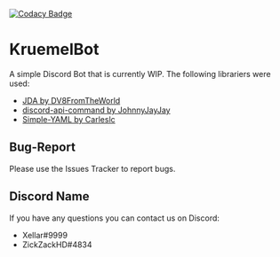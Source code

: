 [![Codacy Badge](https://api.codacy.com/project/badge/Grade/4b18a24ccec04c34839ffa7d50d5c915)](https://www.codacy.com/app/InterXellar/KruemelBot?utm_source=github.com&amp;utm_medium=referral&amp;utm_content=Team-Kruemel/KruemelBot&amp;utm_campaign=Badge_Grade)
# KruemelBot
A simple Discord Bot that is currently WIP.
The following librariers were used:

*   [JDA by DV8FromTheWorld](https://github.com/DV8FromTheWorld/JDA "JDA by DV8FromTheWorld")
*   [discord-api-command by JohnnyJayJay](https://github.com/JohnnyJayJay/discord-api-command "discord-api-command by JohnnyJayJay")
*   [Simple-YAML by Carleslc](https://github.com/Carleslc/Simple-YAML "Simple-YAML by Carleslc")

## Bug-Report
Please use the Issues Tracker to report bugs.

## Discord Name
If you have any questions you can contact us on Discord:

*   Xellar#9999
*   ZickZackHD#4834
